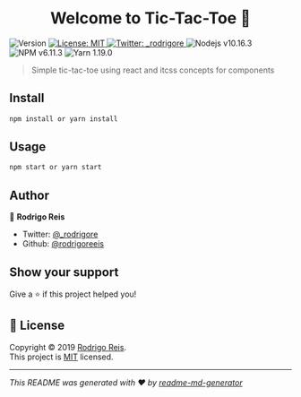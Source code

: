 <h1 align="center">Welcome to Tic-Tac-Toe 👋</h1>
<p>
  <img alt="Version" src="https://img.shields.io/badge/version-0.1.0-blue.svg?cacheSeconds=2592000" />
  <a href="MIT" target="_blank">
    <img alt="License: MIT" src="https://img.shields.io/badge/License-MIT-yellow.svg" />
  </a>
  <a href="https://twitter.com/_rodrigore" target="_blank">
    <img alt="Twitter: _rodrigore" src="https://img.shields.io/twitter/follow/_rodrigore.svg?style=social" />
  </a>
    <img alt="Nodejs v10.16.3" src="https://img.shields.io/badge/node-10.16.3-green" />
    <img alt="NPM v6.11.3" src="https://img.shields.io/badge/npm-6.11.3-brightgreen" />
    <img alt="Yarn 1.19.0" src="https://img.shields.io/badge/yarn-1.19.0-blue" />
</p>

> Simple tic-tac-toe using react and itcss concepts for components

## Install

```sh
npm install or yarn install
```

## Usage

```sh
npm start or yarn start
```

## Author

👤 **Rodrigo Reis**

* Twitter: [@_rodrigore](https://twitter.com/_rodrigore)
* Github: [@rodrigoreeis](https://github.com/rodrigoreeis)

## Show your support

Give a ⭐️ if this project helped you!

## 📝 License

Copyright © 2019 [Rodrigo Reis](https://github.com/rodrigoreeis).<br />
This project is [MIT](MIT) licensed.

***
_This README was generated with ❤️ by [readme-md-generator](https://github.com/kefranabg/readme-md-generator)_